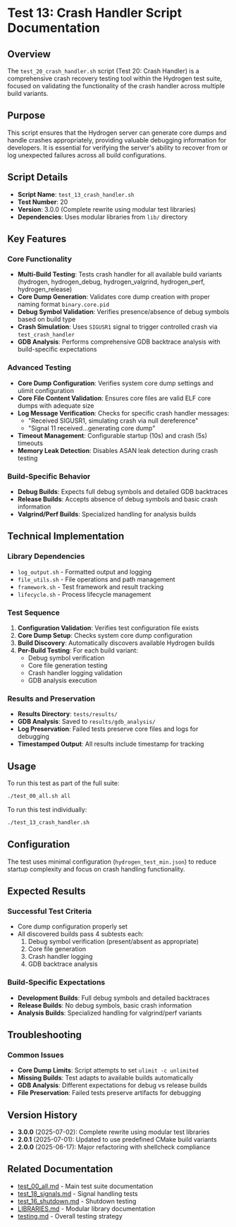 # Test 13: Crash Handler Script Documentation

## Overview

The `test_20_crash_handler.sh` script (Test 20: Crash Handler) is a comprehensive crash recovery testing tool within the Hydrogen test suite, focused on validating the functionality of the crash handler across multiple build variants.

## Purpose

This script ensures that the Hydrogen server can generate core dumps and handle crashes appropriately, providing valuable debugging information for developers. It is essential for verifying the server's ability to recover from or log unexpected failures across all build configurations.

## Script Details

- **Script Name**: `test_13_crash_handler.sh`
- **Test Number**: 20
- **Version**: 3.0.0 (Complete rewrite using modular test libraries)
- **Dependencies**: Uses modular libraries from `lib/` directory

## Key Features

### Core Functionality

- **Multi-Build Testing**: Tests crash handler for all available build variants (hydrogen, hydrogen_debug, hydrogen_valgrind, hydrogen_perf, hydrogen_release)
- **Core Dump Generation**: Validates core dump creation with proper naming format `binary.core.pid`
- **Debug Symbol Validation**: Verifies presence/absence of debug symbols based on build type
- **Crash Simulation**: Uses `SIGUSR1` signal to trigger controlled crash via `test_crash_handler`
- **GDB Analysis**: Performs comprehensive GDB backtrace analysis with build-specific expectations

### Advanced Testing

- **Core Dump Configuration**: Verifies system core dump settings and ulimit configuration
- **Core File Content Validation**: Ensures core files are valid ELF core dumps with adequate size
- **Log Message Verification**: Checks for specific crash handler messages:
  - "Received SIGUSR1, simulating crash via null dereference"
  - "Signal 11 received...generating core dump"
- **Timeout Management**: Configurable startup (10s) and crash (5s) timeouts
- **Memory Leak Detection**: Disables ASAN leak detection during crash testing

### Build-Specific Behavior

- **Debug Builds**: Expects full debug symbols and detailed GDB backtraces
- **Release Builds**: Accepts absence of debug symbols and basic crash information
- **Valgrind/Perf Builds**: Specialized handling for analysis builds

## Technical Implementation

### Library Dependencies

- `log_output.sh` - Formatted output and logging
- `file_utils.sh` - File operations and path management
- `framework.sh` - Test framework and result tracking
- `lifecycle.sh` - Process lifecycle management

### Test Sequence

1. **Configuration Validation**: Verifies test configuration file exists
2. **Core Dump Setup**: Checks system core dump configuration
3. **Build Discovery**: Automatically discovers available Hydrogen builds
4. **Per-Build Testing**: For each build variant:
   - Debug symbol verification
   - Core file generation testing
   - Crash handler logging validation
   - GDB analysis execution

### Results and Preservation

- **Results Directory**: `tests/results/`
- **GDB Analysis**: Saved to `results/gdb_analysis/`
- **Log Preservation**: Failed tests preserve core files and logs for debugging
- **Timestamped Output**: All results include timestamp for tracking

## Usage

To run this test as part of the full suite:

```bash
./test_00_all.sh all
```

To run this test individually:

```bash
./test_13_crash_handler.sh
```

## Configuration

The test uses minimal configuration (`hydrogen_test_min.json`) to reduce startup complexity and focus on crash handling functionality.

## Expected Results

### Successful Test Criteria

- Core dump configuration properly set
- All discovered builds pass 4 subtests each:
  1. Debug symbol verification (present/absent as appropriate)
  2. Core file generation
  3. Crash handler logging
  4. GDB backtrace analysis

### Build-Specific Expectations

- **Development Builds**: Full debug symbols and detailed backtraces
- **Release Builds**: No debug symbols, basic crash information
- **Analysis Builds**: Specialized handling for valgrind/perf variants

## Troubleshooting

### Common Issues

- **Core Dump Limits**: Script attempts to set `ulimit -c unlimited`
- **Missing Builds**: Test adapts to available builds automatically
- **GDB Analysis**: Different expectations for debug vs release builds
- **File Preservation**: Failed tests preserve artifacts for debugging

## Version History

- **3.0.0** (2025-07-02): Complete rewrite using modular test libraries
- **2.0.1** (2025-07-01): Updated to use predefined CMake build variants
- **2.0.0** (2025-06-17): Major refactoring with shellcheck compliance

## Related Documentation

- [test_00_all.md](test_00_all.md) - Main test suite documentation
- [test_18_signals.md](test_18_signals.md) - Signal handling tests
- [test_16_shutdown.md](test_16_shutdown.md) - Shutdown testing
- [LIBRARIES.md](LIBRARIES.md) - Modular library documentation
- [testing.md](../../docs/testing.md) - Overall testing strategy